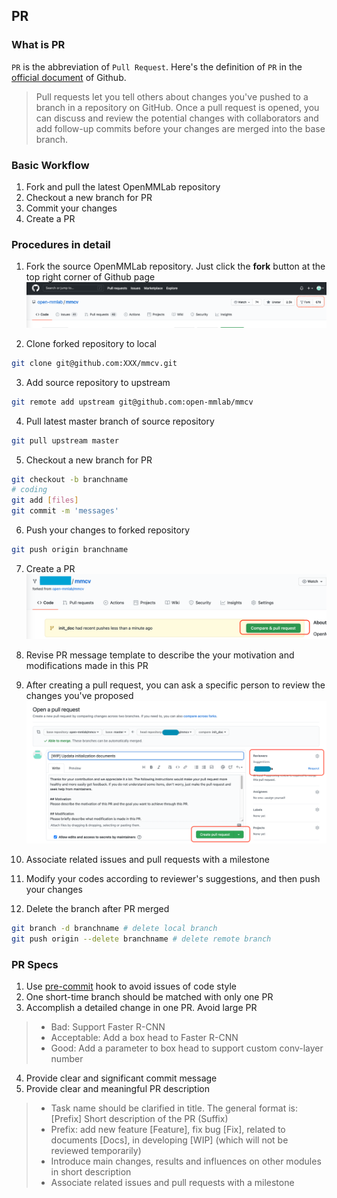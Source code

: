## PR

### What is PR
`PR` is the abbreviation of `Pull Request`. Here's the definition of `PR` in the [official document](https://docs.github.com/en/github/collaborating-with-pull-requests/proposing-changes-to-your-work-with-pull-requests/about-pull-requests) of Github.

> Pull requests let you tell others about changes you've pushed to a branch in a repository on GitHub. Once a pull request is opened, you can discuss and review the potential changes with collaborators and add follow-up commits before your changes are merged into the base branch.

### Basic Workflow
1. Fork and pull the latest OpenMMLab repository
2. Checkout a new branch for PR
3. Commit your changes
4. Create a PR

### Procedures in detail
1. Fork the source OpenMMLab repository. Just click the **fork** button at the top right corner of Github page \
![avatar](../_static/community/1.png)

2. Clone forked repository to local
```bash
git clone git@github.com:XXX/mmcv.git
```

3. Add source repository to upstream
```bash
git remote add upstream git@github.com:open-mmlab/mmcv
```

4. Pull latest master branch of source repository
```bash
git pull upstream master
```

5. Checkout a new branch for PR
```bash
git checkout -b branchname
# coding
git add [files]
git commit -m 'messages'
```

6. Push your changes to forked repository
```bash
git push origin branchname
```

7. Create a PR
![avatar](../_static/community/2.png)

8. Revise PR message template to describe the your motivation and modifications made in this PR
9. After creating a pull request, you can ask a specific person to review the changes you've proposed
![avatar](../_static/community/3.png)

10. Associate related issues and pull requests with a milestone
11. Modify your codes according to reviewer's suggestions, and then push your changes
12. Delete the branch after PR merged
```bash
git branch -d branchname # delete local branch
git push origin --delete branchname # delete remote branch
```

### PR Specs
1. Use [pre-commit](https://pre-commit.com) hook to avoid issues of code style
2. One short-time branch should be matched with only one PR
3. Accomplish a detailed change in one PR. Avoid large PR
>- Bad: Support Faster R-CNN
>- Acceptable: Add a box head to Faster R-CNN
>- Good: Add a parameter to box head to support custom conv-layer number
4. Provide clear and significant commit message
5. Provide clear and meaningful PR description
>- Task name should be clarified in title. The general format is: [Prefix] Short description of the PR (Suffix)
>- Prefix: add new feature [Feature], fix bug [Fix], related to documents [Docs], in developing [WIP] (which will not be reviewed temporarily)
>- Introduce main changes, results and influences on other modules in short description
>- Associate related issues and pull requests with a milestone
